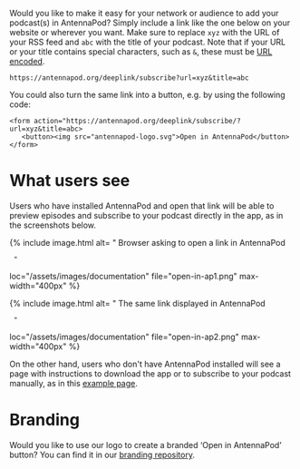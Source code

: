 Would you like to make it easy for your network or audience to add your podcast(s) in AntennaPod?
Simply include a link like the one below on your website or wherever you want. Make sure to replace `xyz` with the URL of your RSS feed and `abc` with the title of your podcast. Note that if your URL or your title contains special characters, such as `&`, these must be [URL encoded](https://en.wikipedia.org/wiki/Percent-encoding).

`https://antennapod.org/deeplink/subscribe?url=xyz&title=abc`

You could also turn the same link into a button, e.g. by using the following code:

```
<form action="https://antennapod.org/deeplink/subscribe/?url=xyz&title=abc>
   <button><img src="antennapod-logo.svg">Open in AntennaPod</button>
</form>
```

# What users see
Users who have installed AntennaPod and open that link will be able to preview episodes and subscribe to your podcast directly in the app, as in the screenshots below.

<!-- mdpo-disable -->
{% include image.html
   alt= "
     <!-- mdpo-enable-next-line -->
     Browser asking to open a link in AntennaPod

     "
   loc="/assets/images/documentation"
   file="open-in-ap1.png"
   max-width="400px"
%}

{% include image.html
   alt= "
     <!-- mdpo-enable-next-line -->
     The same link displayed in AntennaPod

     "
   loc="/assets/images/documentation"
   file="open-in-ap2.png"
   max-width="400px"
%}
<!-- mdpo-enable -->

On the other hand, users who don't have AntennaPod installed will see a page with instructions to download the app or to subscribe to your podcast manually, as in this [example page](/deeplink/subscribe?url=https://antennapod.org/rss.xml&title=Blog+Posts).

# Branding
Would you like to use our logo to create a branded ‘Open in AntennaPod’ button? You can find it in our [branding repository](https://github.com/AntennaPod/branding).
